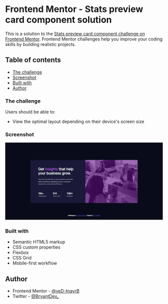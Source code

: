 # Frontend Mentor - Stats preview card component solution

This is a solution to the [Stats preview card component challenge on Frontend Mentor](https://www.frontendmentor.io/challenges/stats-preview-card-component-8JqbgoU62). Frontend Mentor challenges help you improve your coding skills by building realistic projects. 

## Table of contents

- [The challenge](#the-challenge)
- [Screenshot](#screenshot)
- [Built with](#built-with)
- [Author](#author)

### The challenge

Users should be able to:

- View the optimal layout depending on their device's screen size

### Screenshot

![](./screenshot.jpeg)

### Built with

- Semantic HTML5 markup
- CSS custom properties
- Flexbox
- CSS Grid
- Mobile-first workflow

## Author

- Frontend Mentor - [@veD-tnayrB](https://www.frontendmentor.io/profile/veD-tnayrB)
- Twitter - [@BryantDev_](https://www.twitter.com/BryantDev_)